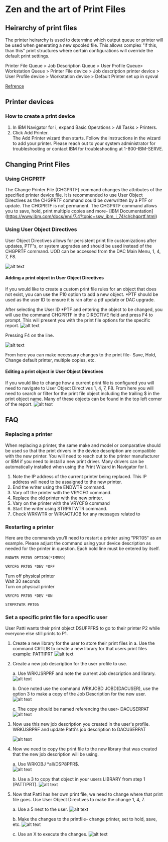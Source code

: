 
# Zen and the art of Print Files
## Heirarchy of print files
The printer heirarchy is used to determine which output queue or printer will be used when generating a new spooled file. This allows complex "if this, than this" print structures where certain configurations will override the default print settings. 

Printer File Queue > Job Description Queue > User Profile Queue> Workstation Queue > Printer File device > Job description printer device > User Profile device > Workstation device > Default Printer set up in sysval

 [Refrence](https://www.ibm.com/support/pages/determining-print-hierarchy-parameters)


## Printer devices
### How to create a print device
1.  In IBM Navigator for i, expand Basic Operations > All Tasks > Printers.
2.  Click Add Printer.  
The Add Printer wizard then starts. Follow the instructions in the wizard to add your printer. Please reach out to your system administrator for troubleshooting or contact IBM for troubleshooting at 1-800-IBM-SERVE.

## Changing Print Files
### Using CHGPRTF
The Change Printer File (CHGPRTF) command changes the attributes of the specified printer device file. It is recommended to use User Object Directives as the CHGPRTF command could be overwritten by a PTF or update. The CHGPRTF is not permanent. The CHGPRTF command allows you to save, hold, print multiple copies and more- [IBM Documentation] (https://www.ibm.com/docs/en/i/7.4?topic=ssw_ibm_i_74/cl/chgprtf.html)

### Using User Object Directives
User Object Directives allows for persistent print file customizations after updates, PTF's, or system upgrades and should be used instead of the CHGPRTF command. UOD can be accessed from the DAC Main Menu, 1, 4, 7, F8.

  ![alt text](../images/PRT_wrkuod2.png)

#### Adding a print object in User Object Directives
If you would like to create a custom print file rules for an object that does not exist, you can use the F10 option to add a new object. *PTF should be used as the user ID to ensure it is ran after a ptf update or DAC upgrade.

After selecting the User ID *PTF and entering the object to be changed, you will use the command CHGPRTF in the DIRECTIVE field and press F4 to prompt. This will present you with the print file options for the specific report. 
  ![alt text](../images/PRT_editUOD.png)

Pressing F4 on the line.

  ![alt text](../images/PRT_chgprtf.png)

From here you can make necessary changes to the print file- Save, Hold, Change default printer, multiple copies, etc.

#### Editing a print object in User Object Directives
If you would like to change how a current print file is configured you will need to navigate to User Object Directives 1, 4, 7, F8. From here you will need to search or filter for the print file object including the trailing $ in the print object name. Many of these objects can be found in the top left corner of the report. 
![alt text](../images/PRT_wwUOD.png)

## FAQ
### Replacing a printer
When replacing a printer, the same make and model or comparative should be used so that the print drivers in the device description are compatible with the new printer. You will need to reach out to the printer manufacturer or IBM if you need to install a new print driver. Many drivers can be automatically installed when using the Print Wizard in Navigator for I. 

1. Note the IP address of the current printer being replaced. This IP address will need to be assaigned to the new printer.
2. End the writer using the ENDWTR command. 
3. Vary off the printer with the VRYCFG command.
4. Replace the old printer with the new printer.
5. Vary on the printer with the VRYCFG command
6. Start the writer using STRPRTWTR command. 
7. Check WRKWTR or WRKACTJOB for any messages related to

### Restarting a printer
Here are the commands you’ll need to restart a printer using "PRT05" as an example. Please adjust the command using your device description as needed for the printer in question. Each bold line must be entered by itself. 
```
ENDWTR PRT05 OPTION(*IMMED)  
```
```
VRYCFG PRT05 *DEV *OFF
```
Turn off physical printer  
Wait 30 seconds            
Turn on physical printer   
``` 
VRYCFG PRT05 *DEV *ON       
```
```
STRPRTWTR PRT05           
```

### Set a specific print file for a specific user
User Patti wants their print object DSUFPFR$ to go to their printer P2 while everyone else still prints to P1.

1. Create a new library for the user to store their print files in
  a. Use the command CRTLIB to create a new library for that users print files example: PATTIPRT
  ![alt text](../images/PRT_CreateLib.png)

1. Create a new job description for the user profile to use.  
 
    a. Use WRKUSRPRF and note the current Job description and library. 
    ![alt text](../images/PRT_chgusrprf.png)
    
    b. Once noted use the command WRKJOBD JOBD(DACUSER), use the option 3 to make a copy of the Job Description for the new user. 
    ![alt text](../images/PRT_wrkjobd.png)
    
    c. The copy should be named referencing the user- DACUSERPAT 
    ![alt text](../images/PRT_CRTDUPOBJ2.png)

2. Now use this new job description you created in the user's profile. WRKUSRPRF and update Patti's job description to DACUSERPAT
		
    ![alt text](../images/PRT_changeUserProfile.png)

3. Now we need to copy the print file to the new library that was created that the new job description will be using.  
  
    a. Use WRKOBJ *all/DSP8PFR$.  
        ![alt text](../images/PRT_Wrkobj.png)
    
    b. Use a 3 to copy that object in your users LIBRARY from step 1 (PATTIPRT).
		![alt text](../images/PRT_CRTDUPOBJ2.png)

4. Now that Patti has her own print file, we need to change where that print file goes. Use User Object Directives to make the change 1, 4, 7.  
  
    a. Use a 5 next to the user.
	![alt text](../images/PRT_UserOptions.png)
  
    b. Make the changes to the printfile- change printer, set to hold, save, etc.
	![alt text](../images/PRT_EditUserObjectDirectives.png)
  
    c. Use an X  to execute the changes.
	![alt text](../images/PRT_wrkuod.png)
	
